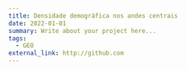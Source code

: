 ```yaml
---
title: Densidade demográfica nos andes centrais
date: 2022-01-01
summary: Write about your project here...
tags:
  - GEO
external_link: http://github.com
---
```

